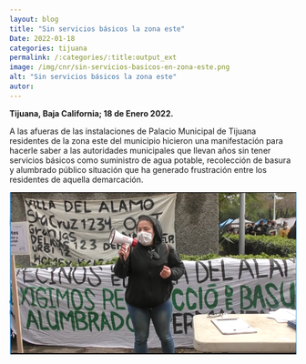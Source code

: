 ```yaml
---
layout: blog
title: "Sin servicios básicos la zona este"
Date: 2022-01-18
categories: tijuana
permalink: /:categories/:title:output_ext
image: /img/cnr/sin-servicios-basicos-en-zona-este.png
alt: "Sin servicios básicos la zona este"
autor:
---
```


**Tijuana, Baja California; 18 de Enero 2022.** 

 A las afueras de las instalaciones de Palacio Municipal de Tijuana residentes de la zona este del municipio hicieron una manifestación para hacerle saber a las autoridades municipales que llevan años sin tener servicios básicos como suministro de agua potable, recolección de basura y alumbrado público situación que ha generado frustración entre los residentes de aquella demarcación. 

<div id="carouselExampleSlidesOnly" class="carousel slide" data-ride="carousel">
  <div class="carousel-inner">
    <div class="carousel-item active">
       <img class="d-block w-100" src="/img/cnr/sin-servicios-basicos-en-zona-este.png" loading="lazy"  alt="Sin servicios básicos la zona este">
    </div>
  </div>
</div>